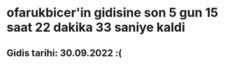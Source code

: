 # ofarukbicer'in gidisine son 5 gun 15 saat 22 dakika 33 saniye kaldi

## Gidis tarihi: 30.09.2022 :(